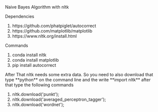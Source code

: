 Naive Bayes Algorithm with nltk
<p>Dependencies</p>
<ol>
    <li>https://github.com/phatpiglet/autocorrect</li>
    <li>https://github.com/matplotlib/matplotlib</li>
    <li>https://www.nltk.org/install.html</li>
</ol>
<p>Commands</p>
<ol>
    <li>conda install nltk</li>
    <li>conda install matplotlib</li>
    <li>pip install autocorrect</li>
</ol>
After That nltk needs some extra data. So you need to also download that
type **python** on the command line and the write **import nltk**
after that type the following commands
<ol>
    <li>nltk.download('punkt');</li>
    <li>nltk.download('averaged_perceptron_tagger');</li>
    <li>nltk.download('wordnet');</li>
</ol>